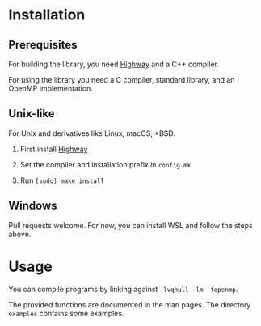# Installation

## Prerequisites

For building the library, you need [Highway](https://github.com/google/highway) and a C++ compiler.

For using the library you need a C compiler, standard library, and an OpenMP
implementation.

## Unix-like

For Unix and derivatives like Linux, macOS, \*BSD.

1. First install [Highway](https://github.com/google/highway)

2. Set the compiler and installation prefix in `config.mk`

3. Run `[sudo] make install`

## Windows

Pull requests welcome. For now, you can install WSL
and follow the steps above.

# Usage

You can compile programs by linking against `-lvqhull -lm -fopenmp`.

The provided functions are documented in the man pages. The directory
`examples` contains some examples.

